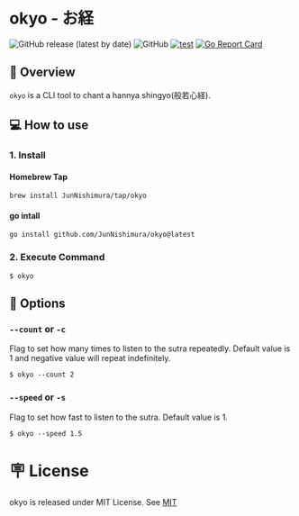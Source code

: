 # okyo - お経

<p align='left'>
  <img alt="GitHub release (latest by date)" src="https://img.shields.io/github/v/release/JunNishimura/okyo">
  <img alt="GitHub" src="https://img.shields.io/github/license/JunNishimura/okyo">
  <a href="https://github.com/JunNishimura/okyo/actions/workflows/test.yml"><img src="https://github.com/JunNishimura/okyo/actions/workflows/test.yml/badge.svg" alt="test"></a>
  <a href="https://goreportcard.com/report/github.com/JunNishimura/okyo"><img src="https://goreportcard.com/badge/github.com/JunNishimura/okyo" alt="Go Report Card"></a>
</p>

## 📖 Overview
`okyo` is a CLI tool to chant a hannya shingyo(般若心経).

## 💻 How to use
### 1. Install
#### Homebrew Tap
```
brew install JunNishimura/tap/okyo
```

#### go intall
```
go install github.com/JunNishimura/okyo@latest
```

### 2. Execute Command
```
$ okyo
```

## 🔨 Options
### `--count` or `-c`
Flag to set how many times to listen to the sutra repeatedly. Default value is 1 and negative value will repeat indefinitely.
```
$ okyo --count 2
```

### `--speed` or `-s`
Flag to set how fast to listen to the sutra. Default value is 1.
```
$ okyo --speed 1.5
```

# 🪧 License
okyo is released under MIT License. See [MIT](https://raw.githubusercontent.com/JunNishimura/okyo/main/LICENSE)
